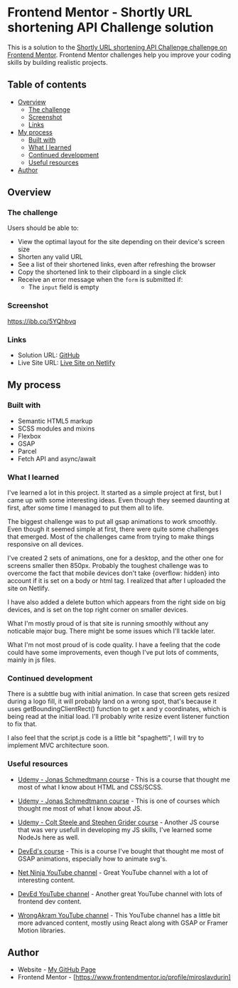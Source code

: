 # Frontend Mentor - Shortly URL shortening API Challenge solution

This is a solution to the [Shortly URL shortening API Challenge challenge on Frontend Mentor](https://www.frontendmentor.io/challenges/url-shortening-api-landing-page-2ce3ob-G). Frontend Mentor challenges help you improve your coding skills by building realistic projects. 

## Table of contents

- [Overview](#overview)
  - [The challenge](#the-challenge)
  - [Screenshot](#screenshot)
  - [Links](#links)
- [My process](#my-process)
  - [Built with](#built-with)
  - [What I learned](#what-i-learned)
  - [Continued development](#continued-development)
  - [Useful resources](#useful-resources)
- [Author](#author)

## Overview

### The challenge

Users should be able to:

- View the optimal layout for the site depending on their device's screen size
- Shorten any valid URL
- See a list of their shortened links, even after refreshing the browser
- Copy the shortened link to their clipboard in a single click
- Receive an error message when the `form` is submitted if:
  - The `input` field is empty

### Screenshot

https://ibb.co/5YQhbvq

### Links

- Solution URL: [GitHub](https://github.com/miroslavdurin/Shortly/tree/main)
- Live Site URL: [Live Site on Netlify](https://shortly-mdurin.netlify.app/)

## My process

### Built with

- Semantic HTML5 markup
- SCSS modules and mixins
- Flexbox
- GSAP
- Parcel
- Fetch API and async/await

### What I learned

I've learned a lot in this project. It started as a simple project at first, but I came up with some interesting ideas. Even though they seemed daunting at first, after some time I managed to put them all to life.

The biggest challenge was to put all gsap animations to work smoothly. Even though it seemed simple at first, there were quite some challenges that emerged. Most of the challenges came from trying to make things responsive on all devices.

I've created 2 sets of animations, one for a desktop, and the other one for screens smaller then 850px. Probably the toughest challenge was to overcome the fact that mobile devices don't take {overflow: hidden} into account if it is set on a body or html tag. I realized that after I uploaded the site on Netlify.

I have also added a delete button which appears from the right side on big devices, and is set on the top right corner on smaller devices.

What I'm mostly proud of is that site is running smoothly without any noticable major bug. There might be some issues which I'll tackle later.

What I'm not most proud of is code quality. I have a feeling that the code could have some improvements, even though I've put lots of comments, mainly in js files.

### Continued development

There is a subttle bug with initial animation. In case that screen gets resized during a logo fill, it will probably land on a wrong spot, that's because it uses getBoundingClientRect() function to get x and y coordinates, which is being read at the initial load. I'll probably write resize event listener function to fix that.

I also feel that the script.js code is a little bit "spaghetti", I will try to implement MVC architecture soon.

### Useful resources

- [Udemy - Jonas Schmedtmann course](https://www.udemy.com/course/advanced-css-and-sass/) - This is a course that thought me most of what I know about HTML and CSS/SCSS.

- [Udemy - Jonas Schmedtmann course](https://www.udemy.com/course/the-complete-javascript-course/) - This is one of courses which thought me most of what I know about JS.

- [Udemy - Colt Steele and Stephen Grider course](https://www.udemy.com/course/javascript-beginners-complete-tutorial/) - Another JS course that was very usefull in developing my JS skills, I've learned some NodeJs here as well.

- [DevEd's course](https://developedbyed.com/p/the-ultimate-javascript-animation-course) - This is a course I've bought that thought me most of GSAP animations, especially how to animate svg's.

- [Net Ninja YouTube channel](https://www.youtube.com/c/TheNetNinja) - Great YouTube channel with a lot of interesting content.

- [DevEd YouTube channel](https://www.youtube.com/c/DevEd) - Another great YouTube channel with lots of frontend dev content.

- [WrongAkram YouTube channel](https://www.youtube.com/c/WrongAkram) - This YouTube channel has a little bit more advanced content, mostly using React along with GSAP or Framer Motion libraries.

## Author

- Website - [My GitHub Page](https://github.com/miroslavdurin)
- Frontend Mentor - [https://www.frontendmentor.io/profile/miroslavdurin]

